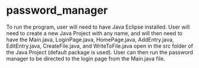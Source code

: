 # password_manager
To run the program, user will need to have Java Eclipse installed. User will need to create a new Java Project with any name,
and will then need to have the Main.java, LoginPage.java, HomePage.java, AddEntry.java, EditEntry.java, CreateFile.java, and WriteToFile.java open in the src folder of the Java Project (default package is used).
User can then run the password manager to be directed to the login page from the Main.java file.
